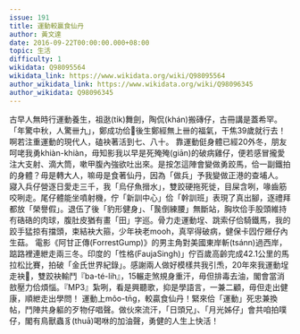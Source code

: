 ```yaml
---
issue: 191
title: 運動較贏食仙丹
author: 黃文達
date: 2016-09-22T00:00:00.000+08:00
topic: 生活
difficulty: 1
wikidata: Q98095564
wikidata_link: https://www.wikidata.org/wiki/Q98095564
author_wikidata_link: https://www.wikidata.org/wiki/Q98096345
author_wikidata: Q98096345
---
```

古早人無時行運動養生，祖逖(ti̍k)舞劍，陶侃(khán)搬磚仔，古冊講是蓋希罕。「年驚中秋，人驚卌九」，鄭成功佮𪜶後生鄭經無上卌的福氣，干焦39歲就行去！啊若注重運動的現代人，磕袂著活到七、八十。
靠運動侹身體已經20外冬，朋友呵咾我勇khiàn-khiàn，毋知影我以早是死殗殗(giān)的破病雞仔，便若感冒攏愛注大支射、滴大筒，嗽甲腹內強欲吐出來。是按怎這陣會變做勇跤馬，佮一副鐵拍的身體？毋是轉大人，嘛毋是食著仙丹，因為「做兵」予我變做正港的查埔人。
寢入兵仔營逐日愛走三千，我「烏仔魚搢水」，雙跤硬拖死徙，目屎含咧，喙齒筋咬咧走。尾仔體能坐噴射機，佇「新訓中心」佮「幹訓班」表現了真出腳，逐禮拜都放「榮譽假」。退伍了後「豹形健身」、「䖙倒練腰」無斷站，胸坎佮手股頭維持𠕇硞硞的肉球，腹肚皮猶有畫「田」字巡。骨力走運動埕、跳索仔佮騎鐵馬，我的跤手猛掠有擋頭，束結袂大箍，少年袂老mooh，真罕得破病，健保卡囥佇屜仔內生菇。
電影《阿甘正傳(ForrestGump)》的男主角對美國東岸斬(tsánn)過西岸，踮路裡連紲走兩三冬。印度的「性格(FaujaSingh)」佇百歲高齡完成42.1公里的馬拉松比賽，拍破「金氏世界紀錄」。感謝兩人做好模樣共我引𤆬，20年來我運動埕走袂𤺪，雙跤袂輸鬥『ba-té-lih』，15輾走煞規身重汗，毋但排毒去油，閣會當消敨壓力佮煩惱。『MP3』紮咧，看是興聽歌，抑是學語言，一兼二顧，毋但走出健康，順紲走出學問！
運動上môo-tn̄g，較贏食仙丹！緊來佮「運動」死忠兼換帖，鬥陣共身軀的歹物仔唱聲。做伙來流汗，「日頭兄」、「月光姊仔」會共咱拍噗仔，閣有鳥獸蟲豸(thuā)喝咻的加油聲，勇健的人生上快活！